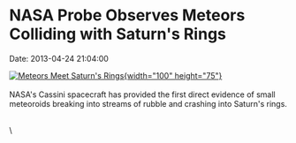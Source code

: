 NASA Probe Observes Meteors Colliding with Saturn\'s Rings
==========================================================

Date: 2013-04-24 21:04:00

[![Meteors Meet Saturn\'s
Rings](http://www.jpl.nasa.gov/images/cassini/20130425/pia14938-th.jpg){width="100"
height="75"}](http://www.jpl.nasa.gov/news/news.cfm?release=2013-147&rn=news.xml&rst=3777)\
\
NASA\'s Cassini spacecraft has provided the first direct evidence of
small meteoroids breaking into streams of rubble and crashing into
Saturn\'s rings.

\
\
